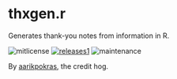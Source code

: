 # thxgen.r
Generates thank-you notes from information in R.

![mitlicense](https://img.shields.io/badge/license-MIT-green)
[![releases1](https://img.shields.io/badge/releases-1-red)](https://github.com/tymaker-team/thxgen.r/releases)
![maintenance](https://img.shields.io/maintenance/no/2022)

By [aarikpokras](https://github.com/aarikpokras), the credit hog.
